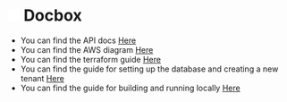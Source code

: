 

<h1> 
<img src="assets/box.svg" width="22px" height="22px" />
Docbox 
</h1>

- You can find the API docs [Here](./docs/API.md)
- You can find the AWS diagram [Here](./docs/AWS.md)
- You can find the terraform guide [Here](./docs/TERRAFORM.md)
- You can find the guide for setting up the database and creating a new tenant [Here](./packages/docbox-cli/README.md)
- You can find the guide for building and running locally [Here](./docs/BUILD.md)